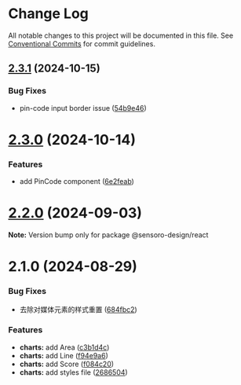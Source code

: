 # Change Log

All notable changes to this project will be documented in this file.
See [Conventional Commits](https://conventionalcommits.org) for commit guidelines.

## [2.3.1](https://github.com/sensoro/sensoro-design-next/compare/v2.3.0...v2.3.1) (2024-10-15)

### Bug Fixes

- pin-code input border issue ([54b9e46](https://github.com/sensoro/sensoro-design-next/commit/54b9e463670c44fe48db6dde4802d114f21a4864))

# [2.3.0](https://github.com/sensoro/sensoro-design-next/compare/v2.2.0...v2.3.0) (2024-10-14)

### Features

- add PinCode component ([6e2feab](https://github.com/sensoro/sensoro-design-next/commit/6e2feab463b75918c21c18d54de6e230ab8b6cea))

# [2.2.0](https://github.com/sensoro/sensoro-design-next/compare/v2.1.0...v2.2.0) (2024-09-03)

**Note:** Version bump only for package @sensoro-design/react

# 2.1.0 (2024-08-29)

### Bug Fixes

- 去除对媒体元素的样式重置 ([684fbc2](https://github.com/sensoro/sensoro-design-next/commit/684fbc2b7d6dffce82485a86251cf0a383c885e6))

### Features

- **charts:** add Area ([c3b1d4c](https://github.com/sensoro/sensoro-design-next/commit/c3b1d4c1a2ed0622b2c1f2cc5b117d3f2de91faf))
- **charts:** add Line ([f94e9a6](https://github.com/sensoro/sensoro-design-next/commit/f94e9a65a5f8912b15942d954d09a7007448a37d))
- **charts:** add Score ([f084c20](https://github.com/sensoro/sensoro-design-next/commit/f084c2023ead3fc400110d3013659259564a4f04))
- **charts:** add styles file ([2686504](https://github.com/sensoro/sensoro-design-next/commit/2686504705fcb060d2fe8e84f866754017eb2170))
